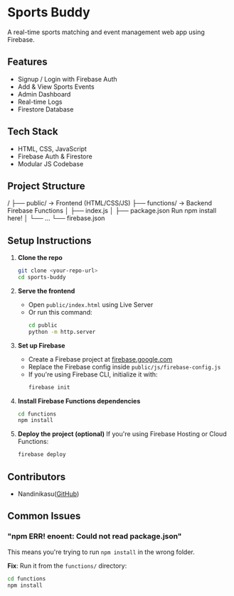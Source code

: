 #  Sports Buddy

A real-time sports matching and event management web app using Firebase.

##  Features
- Signup / Login with Firebase Auth
-  Add & View Sports Events
-  Admin Dashboard
-  Real-time Logs
-  Firestore Database

##  Tech Stack
- HTML, CSS, JavaScript
- Firebase Auth & Firestore
- Modular JS Codebase

##  Project Structure
/
├── public/                 → Frontend (HTML/CSS/JS)
├── functions/              → Backend Firebase Functions
│   ├── index.js
│   ├── package.json         Run npm install here!
│   └── ...
└── firebase.json

##  Setup Instructions

1. **Clone the repo**
   ```bash
   git clone <your-repo-url>
   cd sports-buddy
   ```

2. **Serve the frontend**
   - Open `public/index.html` using Live Server
   - Or run this command:
     ```bash
     cd public
     python -m http.server
     ```

3. **Set up Firebase**
   - Create a Firebase project at [firebase.google.com](https://firebase.google.com)
   - Replace the Firebase config inside `public/js/firebase-config.js`
   - If you're using Firebase CLI, initialize it with:
     ```bash
     firebase init
     ```

4. **Install Firebase Functions dependencies**
   ```bash
   cd functions
   npm install
   ```

5. **Deploy the project (optional)**
   If you're using Firebase Hosting or Cloud Functions:
   ```bash
   firebase deploy
   ```

## Contributors
- Nandinikasu([GitHub](https://github.com/Nandinikasu/sports-buddy))

##  Common Issues

### "npm ERR! enoent: Could not read package.json"
This means you're trying to run `npm install` in the wrong folder.

 **Fix**:
Run it from the `functions/` directory:
```bash
cd functions
npm install

